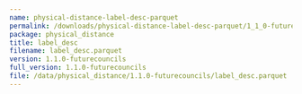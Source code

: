 ```yaml
---
name: physical-distance-label-desc-parquet
permalink: /downloads/physical-distance-label-desc-parquet/1_1_0-futurecouncils
package: physical_distance
title: label_desc
filename: label_desc.parquet
version: 1.1.0-futurecouncils
full_version: 1.1.0-futurecouncils
file: /data/physical_distance/1.1.0-futurecouncils/label_desc.parquet
---
```

